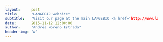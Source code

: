 ```yaml
---
layout:     post
title:      "LANGEBIO website"
subtitle:   "Visit our page at the main LANGEBIO <a href="http://www.langebio.cinvestav.mx/?pag=794">website</a>!"
date:       2015-11-12 12:00:00
author:     "Andrés Moreno Estrada"
header-img: "w"
---
```

